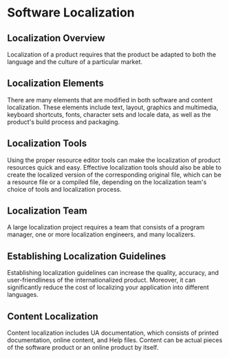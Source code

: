 

# Software Localization

[](https://msdn.microsoft.com/en-us/library/mt662355)
## Localization Overview

Localization of a product requires that the product be adapted to both the language and the culture of a particular market.

[](https://msdn.microsoft.com/en-us/library/mt662343)
## Localization Elements

There are many elements that are modified in both software and content localization. These elements include text, layout, graphics and multimedia, keyboard shortcuts, fonts, character sets and locale data, as well as the product's build process and packaging.

[](https://msdn.microsoft.com/en-us/library/mt662351)
## Localization Tools

Using the proper resource editor tools can make the localization of product resources quick and easy. Effective localization tools should also be able to create the localized version of the corresponding original file, which can be a resource file or a compiled file, depending on the localization team's choice of tools and localization process.

[](https://msdn.microsoft.com/en-us/library/mt662352)
## Localization Team

A large localization project requires a team that consists of a program manager, one or more localization engineers, and many localizers.

[](https://msdn.microsoft.com/en-us/library/mt662353)
## Establishing Localization Guidelines

Establishing localization guidelines can increase the quality, accuracy, and user-friendliness of the internationalized product. Moreover, it can significantly reduce the cost of localizing your application into different languages.

[](https://msdn.microsoft.com/en-us/library/mt662354)
## Content Localization

Content localization includes UA documentation, which consists of printed documentation, online content, and Help files. Content can be actual pieces of the software product or an online product by itself.


